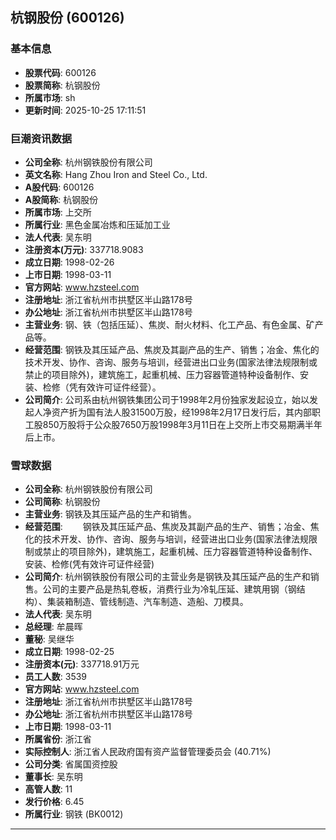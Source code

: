 ## 杭钢股份 (600126)

### 基本信息

- **股票代码**: 600126
- **股票简称**: 杭钢股份
- **所属市场**: sh
- **更新时间**: 2025-10-25 17:11:51

### 巨潮资讯数据

- **公司全称**: 杭州钢铁股份有限公司
- **英文名称**: Hang Zhou Iron and Steel Co., Ltd.
- **A股代码**: 600126
- **A股简称**: 杭钢股份
- **所属市场**: 上交所
- **所属行业**: 黑色金属冶炼和压延加工业
- **法人代表**: 吴东明
- **注册资本(万元)**: 337718.9083
- **成立日期**: 1998-02-26
- **上市日期**: 1998-03-11
- **官方网站**: www.hzsteel.com
- **注册地址**: 浙江省杭州市拱墅区半山路178号
- **办公地址**: 浙江省杭州市拱墅区半山路178号
- **主营业务**: 钢、铁（包括压延）、焦炭、耐火材料、化工产品、有色金属、矿产品等。
- **经营范围**: 钢铁及其压延产品、焦炭及其副产品的生产、销售；冶金、焦化的技术开发、协作、咨询、服务与培训，经营进出口业务(国家法律法规限制或禁止的项目除外)，建筑施工，起重机械、压力容器管道特种设备制作、安装、检修（凭有效许可证件经营）。
- **公司简介**: 公司系由杭州钢铁集团公司于1998年2月份独家发起设立，始以发起人净资产折为国有法人股31500万股，经1998年2月17日发行后，其内部职工股850万股将于公众股7650万股1998年3月11日在上交所上市交易期满半年后上市。

### 雪球数据

- **公司全称**: 杭州钢铁股份有限公司
- **公司简称**: 杭钢股份
- **主营业务**: 钢铁及其压延产品的生产和销售。
- **经营范围**: 　　钢铁及其压延产品、焦炭及其副产品的生产、销售；冶金、焦化的技术开发、协作、咨询、服务与培训，经营进出口业务(国家法律法规限制或禁止的项目除外)，建筑施工，起重机械、压力容器管道特种设备制作、安装、检修(凭有效许可证件经营)
- **公司简介**: 杭州钢铁股份有限公司的主营业务是钢铁及其压延产品的生产和销售。公司的主要产品是热轧卷板，消费行业为冷轧压延、建筑用钢（钢结构）、集装箱制造、管线制造、汽车制造、造船、刀模具。
- **法人代表**: 吴东明
- **总经理**: 牟晨晖
- **董秘**: 吴继华
- **成立日期**: 1998-02-25
- **注册资本(元)**: 337718.91万元
- **员工人数**: 3539
- **官方网站**: www.hzsteel.com
- **注册地址**: 浙江省杭州市拱墅区半山路178号
- **办公地址**: 浙江省杭州市拱墅区半山路178号
- **上市日期**: 1998-03-11
- **所属省份**: 浙江省
- **实际控制人**: 浙江省人民政府国有资产监督管理委员会 (40.71%)
- **公司分类**: 省属国资控股
- **董事长**: 吴东明
- **高管人数**: 11
- **发行价格**: 6.45
- **所属行业**: 钢铁 (BK0012)

---